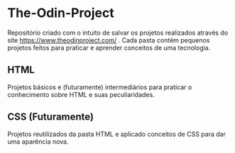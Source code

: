 # The-Odin-Project

Repositório criado com o intuito de salvar os projetos realizados através do site https://www.theodinproject.com/ .
Cada pasta contém pequenos projetos feitos para praticar e aprender conceitos de uma tecnologia.

## HTML

Projetos básicos e (futuramente) intermediários para praticar o conhecimento sobre HTML e suas peculiaridades.

## CSS (Futuramente)

Projetos reutilizados da pasta HTML e aplicado conceitos de CSS para dar uma aparência nova.
